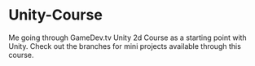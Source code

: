# Unity-Course
Me going through GameDev.tv Unity 2d Course as a starting point with Unity.
Check out the branches for mini projects available through this course.
